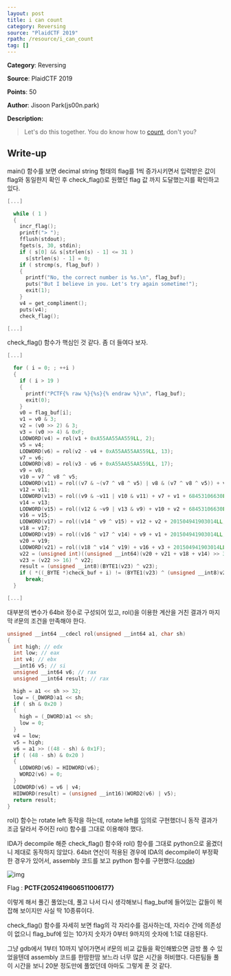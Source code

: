 ```yaml
---
layout: post
title: i can count
category: Reversing
source: "PlaidCTF 2019"
rpath: /resource/i_can_count
tag: []
---
```


**Category**: Reversing

**Source**: PlaidCTF 2019

**Points**: 50

**Author**: Jisoon Park(js00n.park)

**Description:** 

> Let's do this together. You do know how to [count]({{site.github.master}}{{page.rpath}}/i_can_count), don't you?

## Write-up

main() 함수를 보면 decimal string 형태의 flag를 1씩 증가시키면서 입력받은 값이 flag와 동일한지 확인 후 check_flag()로 원했던 flag 값 까지 도달했는지를 확인하고 있다.

```c
[...]

  while ( 1 )
  {
    incr_flag();
    printf("> ");
    fflush(stdout);
    fgets(s, 30, stdin);
    if ( s[0] && s[strlen(s) - 1] <= 31 )
      s[strlen(s) - 1] = 0;
    if ( strcmp(s, flag_buf) )
    {
      printf("No, the correct number is %s.\n", flag_buf);
      puts("But I believe in you. Let's try again sometime!");
      exit(1);
    }
    v4 = get_compliment();
    puts(v4);
    check_flag();

[...]
```

check_flag() 함수가 핵심인 것 같다. 좀 더 들여다 보자.

```c
[...]

  for ( i = 0; ; ++i )
  {
    if ( i > 19 )
    {
      printf("PCTF{% raw %}{%s}{% endraw %}\n", flag_buf);
      exit(0);
    }
    v0 = flag_buf[i];
    v1 = v0 & 3;
    v2 = (v0 >> 2) & 3;
    v3 = (v0 >> 4) & 0xF;
    LODWORD(v4) = rol(v1 + 0xA55AA55AA559LL, 2);
    v5 = v4;
    LODWORD(v6) = rol(v2 - v4 + 0xA55AA55AA559LL, 13);
    v7 = v6;
    LODWORD(v8) = rol(v3 - v6 + 0xA55AA55AA559LL, 17);
    v9 = v8;
    v10 = v7 ^ v8 ^ v5;
    LODWORD(v11) = rol((v7 & ~(v7 ^ v8 ^ v5) | v8 & (v7 ^ v8 ^ v5)) + v5 + v3 + 68453106630LL, 3);
    v12 = v11;
    LODWORD(v13) = rol((v9 & ~v11 | v10 & v11) + v7 + v1 + 68453106630LL, 11);
    v14 = v13;
    LODWORD(v15) = rol((v12 & ~v9 | v13 & v9) + v10 + v2 + 68453106630LL, 19);
    v16 = v15;
    LODWORD(v17) = rol((v14 ^ v9 ^ v15) + v12 + v2 + 201504941903014LL, 5);
    v18 = v17;
    LODWORD(v19) = rol((v16 ^ v17 ^ v14) + v9 + v1 + 201504941903014LL, 7);
    v20 = v19;
    LODWORD(v21) = rol((v18 ^ v14 ^ v19) + v16 + v3 + 201504941903014LL, 23);
    v22 = (unsigned int)((unsigned __int64)(v20 + v21 + v18 + v14) >> 32) ^ (unsigned __int64)(v20 + v21 + v18 + v14);
    v23 = (v22 >> 16) ^ v22;
    result = (unsigned __int8)(BYTE1(v23) ^ v23);
    if ( *((_BYTE *)check_buf + i) != (BYTE1(v23) ^ (unsigned __int8)v23) )
      break;
  }

[...]
```

대부분의 변수가 64bit 정수로 구성되어 있고, rol()을 이용한 계산을 거친 결과가 마지막 if문의 조건을 만족해야 한다.

```c
unsigned __int64 __cdecl rol(unsigned __int64 a1, char sh)
{
  int high; // edx
  int low; // eax
  int v4; // ebx
  __int16 v5; // si
  unsigned __int64 v6; // rax
  unsigned __int64 result; // rax

  high = a1 << sh >> 32;
  low = (_DWORD)a1 << sh;
  if ( sh & 0x20 )
  {
    high = (_DWORD)a1 << sh;
    low = 0;
  }
  v4 = low;
  v5 = high;
  v6 = a1 >> ((48 - sh) & 0x1F);
  if ( (48 - sh) & 0x20 )
  {
    LODWORD(v6) = HIDWORD(v6);
    WORD2(v6) = 0;
  }
  LODWORD(v6) = v6 | v4;
  HIDWORD(result) = (unsigned __int16)(WORD2(v6) | v5);
  return result;
}
```

rol() 함수는 rotate left 동작을 하는데, rotate left를 임의로 구현했더니 동작 결과가 조금 달라서 주어진 rol() 함수를 그대로 이용해야 했다.

IDA가 decompile 해준 check_flag() 함수와 rol() 함수를 그대로 python으로 옮겼더니 제대로 동작하지 않았다. 64bit 연산이 적용된 경우에 IDA의 decompile이 부정확한 경우가 있어서, assembly 코드를 보고 python 함수를 구현했다.([code]({{site.github.master}}{{page.rpath}}/ex.py))

![img]({{page.rpath|prepend:site.baseurl}}/flag.png)

Flag : **PCTF{2052419606511006177}**

이렇게 해서 풀긴 풀었는데, 풀고 나서 다시 생각해보니 flag_buf에 들어있는 값들이 복잡해 보이지만 사실 딱 10종류이다.

check_flag() 함수를 자세히 보면 flag의 각 자리수를 검사하는데, 자리수 간에 의존성이 없으니 flag_buf에 있는 10가지 숫자가 0부터 9까지의 숫자에 1:1로 대응된다.

그냥 gdb에서 1부터 10까지 넣어가면서 if문의 비교 값들을 확인해봤으면 금방 풀 수 있었을텐데 assembly 코드를 한땀한땀 보느라 너무 많은 시간을 허비했다. 다른팀들 풀이 시간을 보니 20분 정도만에 풀었던데 아마도 그렇게 푼 것 같다.
